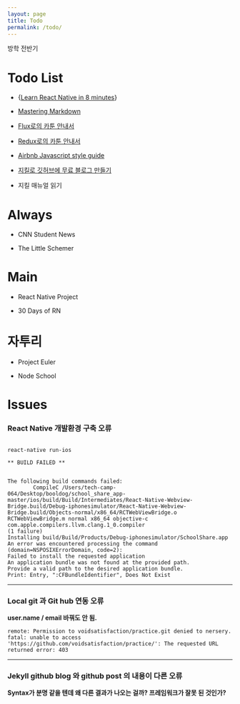 ```yaml
---
layout: page
title: Todo
permalink: /todo/
---
```



방학 전반기

# Todo List

- {[Learn React Native in 8 minutes](https://medium.com/learning-new-stuff/learn-react-js-in-7-min-92a1ef023003#.o8uks1h7c)}

- [Mastering Markdown](https://guides.github.com/features/mastering-markdown/)

- [Flux로의 카툰 안내서](http://bestalign.github.io/2015/10/06/cartoon-guide-to-flux/)

- [Redux로의 카툰 안내서](http://bestalign.github.io/2015/10/26/cartoon-intro-to-redux/)

- [Airbnb Javascript style guide](https://github.com/airbnb/javascript#table-of-contents)

- [지킬로 깃허브에 무료 블로그 만들기](https://nolboo.kim/blog/2013/10/15/free-blog-with-github-jekyll/)

- 지킬 매뉴얼 읽기

# Always

- CNN Student News

- The Little Schemer


# Main

- React Native Project

- 30 Days of RN

# 자투리

- Project Euler

- Node School

# Issues

### React Native 개발환경 구축 오류

```

react-native run-ios 

** BUILD FAILED **


The following build commands failed:
       	CompileC /Users/tech-camp-064/Desktop/booldog/school_share_app-master/ios/build/Build/Intermediates/React-Native-Webview-Bridge.build/Debug-iphonesimulator/React-Native-Webview-Bridge.build/Objects-normal/x86_64/RCTWebViewBridge.o RCTWebViewBridge.m normal x86_64 objective-c com.apple.compilers.llvm.clang.1_0.compiler
(1 failure)
Installing build/Build/Products/Debug-iphonesimulator/SchoolShare.app
An error was encountered processing the command (domain=NSPOSIXErrorDomain, code=2):
Failed to install the requested application
An application bundle was not found at the provided path.
Provide a valid path to the desired application bundle.
Print: Entry, ":CFBundleIdentifier", Does Not Exist

```
---
### Local git 과 Git hub 연동 오류 

**user.name / email 바꿔도 안 됨.**

```
remote: Permission to voidsatisfaction/practice.git denied to nersery.
fatal: unable to access 'https://github.com/voidsatisfaction/practice/': The requested URL returned error: 403
```
---
### Jekyll github blog 와 github post 의 내용이 다른 오류

**Syntax가 분명 같을 텐데 왜 다른 결과가 나오는 걸까? 프레임워크가 잘못 된 것인가?**

